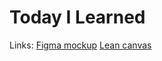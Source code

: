 # Today I Learned

Links:
[Figma mockup](https://www.figma.com/file/WnR3wxq5wYn297gSyOKk2I/466---TIL?type=design&node-id=4-613&mode=design&t=OnGomYQb6J7N1ecb-0)
[Lean canvas](https://docs.google.com/presentation/d/1E0vf5yOSkj3FkNEbRrFC4qBAexLoxHaid4Us17RGXgU/edit?usp=sharing)
